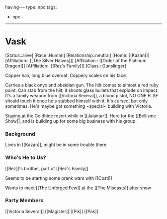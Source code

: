 having---
type: npc
tags: 
- npc
---

# Vask
[Status::alive]
[Race::Human]
[Relationship::neutral]
[Home::[[Kazan]]]
[Affiliation:: [[The Silver Halves]]]
[Affiliation:: [[Order of the Platinum Dragon]]]
[Affiliation:: [[Rez's Family]]]
[Class:: Gunslinger]

Copper hair, long blue overoat. Coppery scales on his face. 

Carries a black onyx and obsidian gun. The hilt comes to almost a red ruby point. Can stab from the hilt, it shoots glass bullets that explode on impact. It's a family weapon from [[Victoria Several]], a blood pistol, NO ONE ELSE should touch it once he's stabbed himself with it. It's cursed, but only sometimes. He's maybe got something ~special~ building with Victoria. 

Staying at the Goldhide resort while in [[Jalantar]]. Here for the [[Bellisme Show]], and is building up for some big business with his group.

### Background
Lives in [[Kazan]], might be in some trouble there

### Who's He to Us?
[[Rez]]'s brother, part of [[Rez's Family]]

Seems to be starting some prank wars with [[Costi]]

Wants to meet [[The Unforged Few]] at the [[The Miscasts]] after show

### Party Members
[[Victoria Several]]
[[Magister]]
[[Pik]]
[[Pak]]